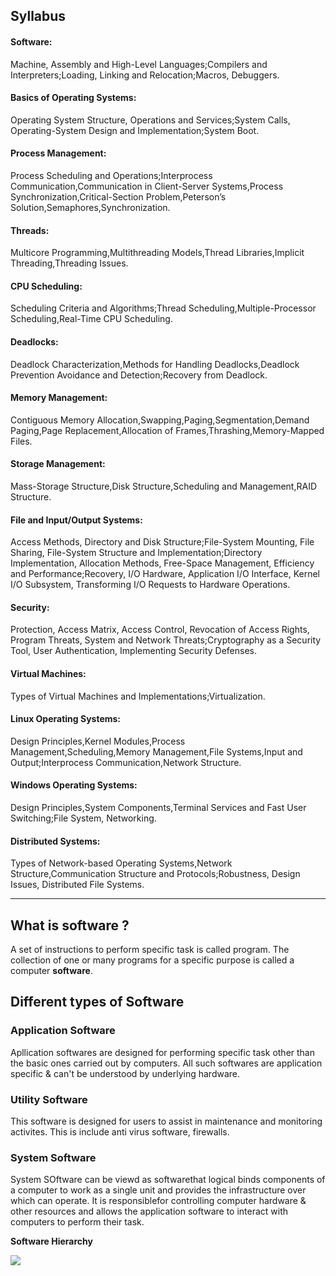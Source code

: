 
## Syllabus

#### Software:

Machine, Assembly and High-Level Languages;Compilers and Interpreters;Loading, Linking and Relocation;Macros, Debuggers.

#### Basics of Operating Systems:

Operating System Structure, Operations and Services;System Calls, Operating-System Design and Implementation;System Boot.

#### Process Management:

Process Scheduling and Operations;Interprocess Communication,Communication in Client-Server Systems,Process Synchronization,Critical-Section Problem,Peterson’s Solution,Semaphores,Synchronization.

#### Threads: 

Multicore Programming,Multithreading Models,Thread Libraries,Implicit Threading,Threading Issues.

#### CPU Scheduling:

Scheduling Criteria and Algorithms;Thread Scheduling,Multiple-Processor Scheduling,Real-Time CPU Scheduling.

#### Deadlocks:

Deadlock Characterization,Methods for Handling Deadlocks,Deadlock Prevention
Avoidance and Detection;Recovery from Deadlock.

#### Memory Management:

Contiguous Memory Allocation,Swapping,Paging,Segmentation,Demand Paging,Page Replacement,Allocation of Frames,Thrashing,Memory-Mapped Files.

#### Storage Management:

Mass-Storage Structure,Disk Structure,Scheduling and Management,RAID Structure.

#### File and Input/Output Systems:

Access Methods, Directory and Disk Structure;File-System Mounting, File Sharing, File-System Structure and Implementation;Directory Implementation, Allocation Methods, Free-Space Management, Efficiency and Performance;Recovery, I/O Hardware, Application I/O Interface, Kernel I/O Subsystem, Transforming I/O Requests to Hardware Operations.

#### Security:

Protection, Access Matrix, Access Control, Revocation of Access Rights, Program Threats, System and Network Threats;Cryptography as a Security Tool, User Authentication, Implementing Security Defenses.

#### Virtual Machines:

Types of Virtual Machines and Implementations;Virtualization.

#### Linux Operating Systems:

Design Principles,Kernel Modules,Process Management,Scheduling,Memory Management,File Systems,Input and Output;Interprocess Communication,Network Structure.

#### Windows Operating Systems:

Design Principles,System Components,Terminal Services and Fast User Switching;File System, Networking.

#### Distributed Systems:

Types of Network-based Operating Systems,Network Structure,Communication Structure and Protocols;Robustness, Design Issues, Distributed File Systems.

---

## What is software ?

A set of instructions to perform specific task is called program. The collection of one or many programs for a specific purpose is called a computer **software**.

## Different types of Software

### Application Software

Apllication softwares are designed for
performing specific task other than the basic ones carried out by computers. All such softwares are application specific & can't be understood by underlying hardware.

### Utility Software

This software is designed for users to assist in maintenance and monitoring activites. This is include anti virus software, firewalls.

### System Software

System SOftware can be viewd as softwarethat logical binds components of a computer to work as a single unit and provides the infrastructure over which can operate. It is responsiblefor controlling computer hardware & other resources and allows the application software to interact with computers to perform their task.

**Software Hierarchy**

![](/assets/images/2022-10-01-08-06-26.png)

<!-- Read more from mca notes 1st sem in competitve exams folder -->
